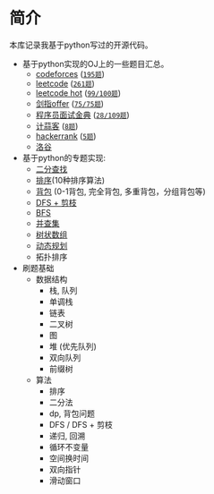 # 简介

本库记录我基于python写过的开源代码。

- 基于python实现的OJ上的一些题目汇总。
  - [codeforces](http://codeforces.com/problemset/) ([`195题`](https://github.com/zhulf0804/Coding.Python/tree/master/codeforces))
  - [leetcode](https://leetcode-cn.com/problemset/all/) ([`261题`](https://github.com/zhulf0804/Coding.Python/tree/master/leetcode))
  - [leetcode hot](https://leetcode.cn/problem-list/2cktkvj/) ([`99/100题`](https://github.com/zhulf0804/Coding.Python/tree/master/leetcode_hot))
  - [剑指offer](https://leetcode-cn.com/problemset/lcof/) ([`75/75题`](https://github.com/zhulf0804/Coding.Python/tree/master/剑指offer))
  - [程序员面试金典](https://leetcode-cn.com/problemset/lcci/) ([`28/109题`](https://github.com/zhulf0804/Coding.Python/tree/master/程序员面试金典))
  - [计蒜客](https://nanti.jisuanke.com/oi) ([`8题`](https://github.com/zhulf0804/Coding.Python/tree/master/%E8%AE%A1%E8%92%9C%E5%AE%A2))
  - [hackerrank](https://www.hackerrank.com/contests) ([`5题`](https://github.com/zhulf0804/Coding.Python/tree/master/hackerrank))
  - [洛谷](https://www.luogu.com.cn/problem/list)
- 基于python的专题实现:
  - [二分查找](https://github.com/zhulf0804/Coding.Python/tree/master/binary_search)
  - [排序](https://github.com/zhulf0804/Coding.Python/tree/master/sort)(10种排序算法)
  - [背包](https://github.com/zhulf0804/Coding.Python/tree/master/knapsack) (0-1背包, 完全背包, 多重背包，分组背包等)
  - [DFS + 剪枝](https://github.com/zhulf0804/Coding.Python/tree/master/dfs)
  - [BFS](https://github.com/zhulf0804/Coding.Python/tree/master/bfs)
  - [并查集](https://github.com/zhulf0804/Coding.Python/tree/master/union-find_sets)
  - [树状数组](https://github.com/zhulf0804/Coding.Python/tree/master/binary_index_tree)
  - [动态规划](https://github.com/zhulf0804/Coding.Python/tree/master/dp)
  - 拓扑排序
- 刷题基础
  - 数据结构
    - 栈, 队列
    - 单调栈
    - 链表
    - 二叉树
    - 图
    - 堆 (优先队列)
    - 双向队列
    - 前缀树
  - 算法
    - 排序
    - 二分法
    - dp, 背包问题
    - DFS / DFS + 剪枝
    - 递归, 回溯
    - 循环不变量
    - 空间换时间
    - 双向指针
    - 滑动窗口
